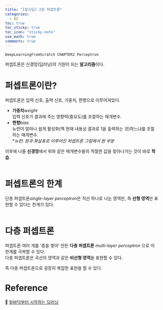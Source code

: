 ```yaml
---
title: "[밑시딥] 2장 퍼셉트론"
categories:
  - AI
toc: true
toc_sticky: true
toc_icon: "sticky-note"
use_math: true
comments: true
---
```

`DeepLearningFromScratch CHAPTER2 Perceptron`
<br/>
 
퍼셉트론은 신경망(딥러닝)의 기원이 되는 **알고리즘**이다.
<br/>

# 퍼셉트론이란?
퍼셉트론은 입력 신호, 출력 신호, 가중치, 편향으로 이루어져있다.      
- **가중치***weight*     
입력 신호가 결과에 주는 영향력(중요도)를 조절하는 매개변수.    
- **편향***bias*    
뉴런이 얼마나 쉽게 활성화(책 현재 내용상 결과로 1을 출력하는 것)하느냐를 조절하는 매개변수.     
**뉴런: 원과 화살표로 이루어진 퍼셉트론 그림에서 원 부분*      

이후에 나올 **신경망**에서 위와 같은 매개변수들의 적절한 값을 찾아나가는 것이 바로 **학습**.     
<br/>

# 퍼셉트론의 한계
단층 퍼셉트론*single-layer perceptron*은 직선 하나로 나눈 영역만, 즉 **선형 영역**만 표현할 수 있다는 한계가 있다.     
<br/>

# 다층 퍼셉트론
퍼셉트론 여러 개를 '층을 쌓아' 만든 **다층 퍼셉트론** *multi-layer perceptron* 으로 이 한계를 극복할 수 있다.    
다층 퍼셉트론은 곡선의 영역과 같은 **비선형 영역**을 표현할 수 있다.    

즉 다층 퍼셉트론으로 굉장히 복잡한 표현을 할 수 있다.
<br/>

# Reference
📖 [밑바닥부터 시작하는 딥러닝 ](https://product.kyobobook.co.kr/detail/S000001057805)